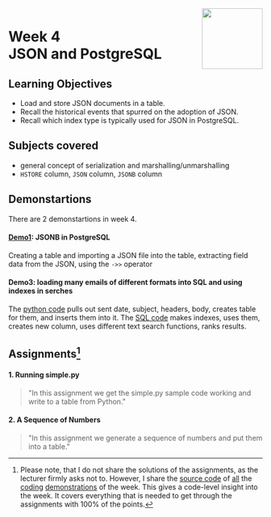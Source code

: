 <a href="../">
  <img src="/img/JSON_and_Natural_Language_Processing_in_PostgreSQL_logo.avif" width="120" align="right">
</a>

# Week 4 <br> JSON and PostgreSQL

## Learning Objectives
-  Load and store JSON documents in a table.
-  Recall the historical events that spurred on the adoption of JSON.
-  Recall which index type is typically used for JSON in PostgreSQL.

## Subjects covered
- general concept of serialization and marshalling/unmarshalling
- `HSTORE` column, `JSON` column, `JSONB` column

## Demonstartions

There are 2 demonstartions in week 4. 

#### [Demo1](./demo1.sql): JSONB in PostgreSQL

Creating a table and importing a JSON file into the table, extracting field data from the JSON, using the `->>` operator

#### Demo3: loading many emails of different formats into SQL and using indexes in serches

The [python code](./demo3.py) pulls out sent date, subject, headers, body, creates table for them, and inserts them into it. The [SQL code](./demo3.sql) makes indexes, uses them, creates new column, uses different text search functions, ranks results. 

## Assignments[^1]

#### 1. Running simple.py

>"In this assignment we get the simple.py sample code working and write to a table from Python."

#### 2. A Sequence of Numbers

> "In this assignment we generate a sequence of numbers and put them into a table."

[^1]:Please note, that I do not share the solutions of the assignments, as the lecturer firmly asks not to. However, I share the [source code](./demo1.py) of [all](./demo2.py) the [coding](./demo3.py) [demonstrations](./demo3.sql) of the week. This gives a code-level insight into the week. It covers everything that is needed to get through the assignments with 100% of the points.
